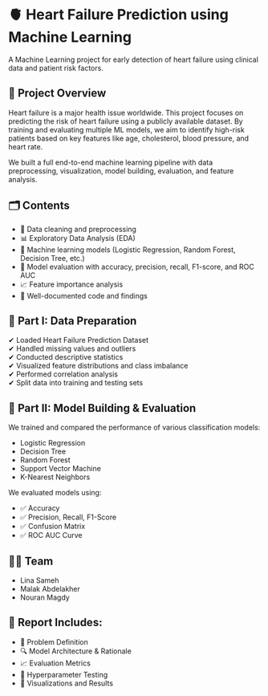 
# 🫀 Heart Failure Prediction using Machine Learning  
A Machine Learning project for early detection of heart failure using clinical data and patient risk factors.

## 🎯 Project Overview  
Heart failure is a major health issue worldwide. This project focuses on predicting the risk of heart failure using a publicly available dataset. By training and evaluating multiple ML models, we aim to identify high-risk patients based on key features like age, cholesterol, blood pressure, and heart rate.

We built a full end-to-end machine learning pipeline with data preprocessing, visualization, model building, evaluation, and feature analysis.

## 🗂️ Contents  
- 🧽 Data cleaning and preprocessing  
- 📊 Exploratory Data Analysis (EDA)  
- 🤖 Machine learning models (Logistic Regression, Random Forest, Decision Tree, etc.)  
- 🧪 Model evaluation with accuracy, precision, recall, F1-score, and ROC AUC  
- 📈 Feature importance analysis  
- 📄 Well-documented code and findings

## 🧼 Part I: Data Preparation  
✔ Loaded Heart Failure Prediction Dataset  
✔ Handled missing values and outliers  
✔ Conducted descriptive statistics  
✔ Visualized feature distributions and class imbalance  
✔ Performed correlation analysis  
✔ Split data into training and testing sets  

## 🧠 Part II: Model Building & Evaluation  
We trained and compared the performance of various classification models:

- Logistic Regression  
- Decision Tree  
- Random Forest  
- Support Vector Machine  
- K-Nearest Neighbors  

We evaluated models using:  
- ✅ Accuracy  
- ✅ Precision, Recall, F1-Score  
- ✅ Confusion Matrix  
- ✅ ROC AUC Curve  

## 👩‍💻 Team  
- Lina Sameh  
- Malak Abdelakher  
- Nouran Magdy  

## 📎 Report Includes:  
- 📖 Problem Definition  
- 🔍 Model Architecture & Rationale  
- 📈 Evaluation Metrics  
- 🧪 Hyperparameter Testing  
- 📸 Visualizations and Results
